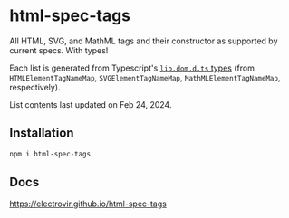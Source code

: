 # html-spec-tags

All HTML, SVG, and MathML tags and their constructor as supported by current specs. With types!

Each list is generated from Typescript's [`lib.dom.d.ts` types](https://raw.githubusercontent.com/microsoft/TypeScript/main/src/lib/dom.generated.d.ts) (from `HTMLElementTagNameMap`, `SVGElementTagNameMap`, `MathMLElementTagNameMap`, respectively).

List contents last updated on Feb 24, 2024.

## Installation

```sh
npm i html-spec-tags
```

## Docs

https://electrovir.github.io/html-spec-tags
